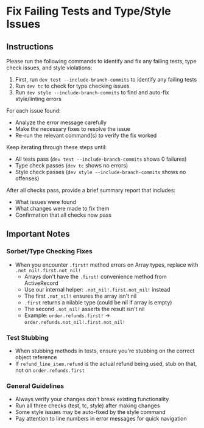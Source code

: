 # Fix Failing Tests and Type/Style Issues

## Instructions

Please run the following commands to identify and fix any failing tests, type check issues, and style violations:

1. First, run `dev test --include-branch-commits` to identify any failing tests
2. Run `dev tc` to check for type checking issues  
3. Run `dev style --include-branch-commits` to find and auto-fix style/linting errors

For each issue found:
- Analyze the error message carefully
- Make the necessary fixes to resolve the issue
- Re-run the relevant command(s) to verify the fix worked

Keep iterating through these steps until:
- All tests pass (`dev test --include-branch-commits` shows 0 failures)
- Type check passes (`dev tc` shows no errors)
- Style check passes (`dev style --include-branch-commits` shows no offenses)

After all checks pass, provide a brief summary report that includes:
- What issues were found
- What changes were made to fix them
- Confirmation that all checks now pass

## Important Notes

### Sorbet/Type Checking Fixes

- When you encounter `.first!` method errors on Array types, replace with `.not_nil!.first.not_nil!`
  - Arrays don't have the `.first!` convenience method from ActiveRecord
  - Use our internal helper: `.not_nil!.first.not_nil!` instead
  - The first `.not_nil!` ensures the array isn't nil
  - `.first` returns a nilable type (could be nil if array is empty)
  - The second `.not_nil!` asserts the result isn't nil
  - Example: `order.refunds.first!` → `order.refunds.not_nil!.first.not_nil!`

### Test Stubbing

- When stubbing methods in tests, ensure you're stubbing on the correct object reference
- If `refund_line_item.refund` is the actual refund being used, stub on that, not on `order.refunds.first`

### General Guidelines

- Always verify your changes don't break existing functionality
- Run all three checks (test, tc, style) after making changes
- Some style issues may be auto-fixed by the style command
- Pay attention to line numbers in error messages for quick navigation